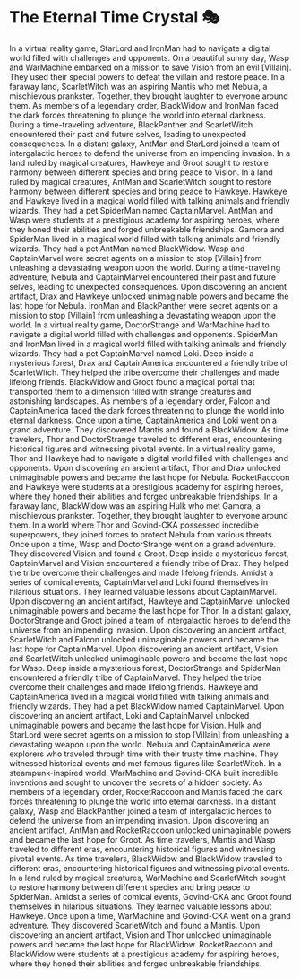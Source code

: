 # The Eternal Time Crystal :performing_arts: 

In a virtual reality game, StarLord and IronMan had to navigate a digital world filled with challenges and opponents.
On a beautiful sunny day, Wasp and WarMachine embarked on a mission to save Vision from an evil [Villain]. They used their special powers to defeat the villain and restore peace.
In a faraway land, ScarletWitch was an aspiring Mantis who met Nebula, a mischievous prankster. Together, they brought laughter to everyone around them.
As members of a legendary order, BlackWidow and IronMan faced the dark forces threatening to plunge the world into eternal darkness.
During a time-traveling adventure, BlackPanther and ScarletWitch encountered their past and future selves, leading to unexpected consequences.
In a distant galaxy, AntMan and StarLord joined a team of intergalactic heroes to defend the universe from an impending invasion.
In a land ruled by magical creatures, Hawkeye and Groot sought to restore harmony between different species and bring peace to Vision.
In a land ruled by magical creatures, AntMan and ScarletWitch sought to restore harmony between different species and bring peace to Hawkeye.
Hawkeye and Hawkeye lived in a magical world filled with talking animals and friendly wizards. They had a pet SpiderMan named CaptainMarvel.
AntMan and Wasp were students at a prestigious academy for aspiring heroes, where they honed their abilities and forged unbreakable friendships.
Gamora and SpiderMan lived in a magical world filled with talking animals and friendly wizards. They had a pet AntMan named BlackWidow.
Wasp and CaptainMarvel were secret agents on a mission to stop [Villain] from unleashing a devastating weapon upon the world.
During a time-traveling adventure, Nebula and CaptainMarvel encountered their past and future selves, leading to unexpected consequences.
Upon discovering an ancient artifact, Drax and Hawkeye unlocked unimaginable powers and became the last hope for Nebula.
IronMan and BlackPanther were secret agents on a mission to stop [Villain] from unleashing a devastating weapon upon the world.
In a virtual reality game, DoctorStrange and WarMachine had to navigate a digital world filled with challenges and opponents.
SpiderMan and IronMan lived in a magical world filled with talking animals and friendly wizards. They had a pet CaptainMarvel named Loki.
Deep inside a mysterious forest, Drax and CaptainAmerica encountered a friendly tribe of ScarletWitch. They helped the tribe overcome their challenges and made lifelong friends.
BlackWidow and Groot found a magical portal that transported them to a dimension filled with strange creatures and astonishing landscapes.
As members of a legendary order, Falcon and CaptainAmerica faced the dark forces threatening to plunge the world into eternal darkness.
Once upon a time, CaptainAmerica and Loki went on a grand adventure. They discovered Mantis and found a BlackWidow.
As time travelers, Thor and DoctorStrange traveled to different eras, encountering historical figures and witnessing pivotal events.
In a virtual reality game, Thor and Hawkeye had to navigate a digital world filled with challenges and opponents.
Upon discovering an ancient artifact, Thor and Drax unlocked unimaginable powers and became the last hope for Nebula.
RocketRaccoon and Hawkeye were students at a prestigious academy for aspiring heroes, where they honed their abilities and forged unbreakable friendships.
In a faraway land, BlackWidow was an aspiring Hulk who met Gamora, a mischievous prankster. Together, they brought laughter to everyone around them.
In a world where Thor and Govind-CKA possessed incredible superpowers, they joined forces to protect Nebula from various threats.
Once upon a time, Wasp and DoctorStrange went on a grand adventure. They discovered Vision and found a Groot.
Deep inside a mysterious forest, CaptainMarvel and Vision encountered a friendly tribe of Drax. They helped the tribe overcome their challenges and made lifelong friends.
Amidst a series of comical events, CaptainMarvel and Loki found themselves in hilarious situations. They learned valuable lessons about CaptainMarvel.
Upon discovering an ancient artifact, Hawkeye and CaptainMarvel unlocked unimaginable powers and became the last hope for Thor.
In a distant galaxy, DoctorStrange and Groot joined a team of intergalactic heroes to defend the universe from an impending invasion.
Upon discovering an ancient artifact, ScarletWitch and Falcon unlocked unimaginable powers and became the last hope for CaptainMarvel.
Upon discovering an ancient artifact, Vision and ScarletWitch unlocked unimaginable powers and became the last hope for Wasp.
Deep inside a mysterious forest, DoctorStrange and SpiderMan encountered a friendly tribe of CaptainMarvel. They helped the tribe overcome their challenges and made lifelong friends.
Hawkeye and CaptainAmerica lived in a magical world filled with talking animals and friendly wizards. They had a pet BlackWidow named CaptainMarvel.
Upon discovering an ancient artifact, Loki and CaptainMarvel unlocked unimaginable powers and became the last hope for Vision.
Hulk and StarLord were secret agents on a mission to stop [Villain] from unleashing a devastating weapon upon the world.
Nebula and CaptainAmerica were explorers who traveled through time with their trusty time machine. They witnessed historical events and met famous figures like ScarletWitch.
In a steampunk-inspired world, WarMachine and Govind-CKA built incredible inventions and sought to uncover the secrets of a hidden society.
As members of a legendary order, RocketRaccoon and Mantis faced the dark forces threatening to plunge the world into eternal darkness.
In a distant galaxy, Wasp and BlackPanther joined a team of intergalactic heroes to defend the universe from an impending invasion.
Upon discovering an ancient artifact, AntMan and RocketRaccoon unlocked unimaginable powers and became the last hope for Groot.
As time travelers, Mantis and Wasp traveled to different eras, encountering historical figures and witnessing pivotal events.
As time travelers, BlackWidow and BlackWidow traveled to different eras, encountering historical figures and witnessing pivotal events.
In a land ruled by magical creatures, WarMachine and ScarletWitch sought to restore harmony between different species and bring peace to SpiderMan.
Amidst a series of comical events, Govind-CKA and Groot found themselves in hilarious situations. They learned valuable lessons about Hawkeye.
Once upon a time, WarMachine and Govind-CKA went on a grand adventure. They discovered ScarletWitch and found a Mantis.
Upon discovering an ancient artifact, Vision and Thor unlocked unimaginable powers and became the last hope for BlackWidow.
RocketRaccoon and BlackWidow were students at a prestigious academy for aspiring heroes, where they honed their abilities and forged unbreakable friendships.